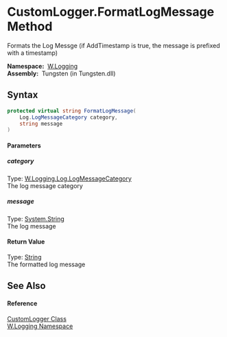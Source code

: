CustomLogger.FormatLogMessage Method
====================================
   Formats the Log Messge (if AddTimestamp is true, the message is prefixed with a timestamp)

  **Namespace:**  [W.Logging][1]  
  **Assembly:**  Tungsten (in Tungsten.dll)

Syntax
------

```csharp
protected virtual string FormatLogMessage(
	Log.LogMessageCategory category,
	string message
)
```

#### Parameters

##### *category*
Type: [W.Logging.Log.LogMessageCategory][2]  
The log message category

##### *message*
Type: [System.String][3]  
The log message

#### Return Value
Type: [String][3]  
The formatted log message

See Also
--------

#### Reference
[CustomLogger Class][4]  
[W.Logging Namespace][1]  

[1]: ../README.md
[2]: ../Log_LogMessageCategory/README.md
[3]: http://msdn.microsoft.com/en-us/library/s1wwdcbf
[4]: README.md